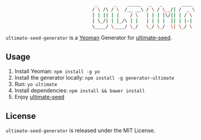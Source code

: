 ```sh
                                 _      _    _____   _   _       ____   _____   _____
                                / \ /\ / \  /__ __\ / \ / \__/| /  _ \ /__ __\ /  __/
                                | | || | |    / \   | | | |\/|| | / \ |  / \   |  \
                                | \_/| | |_/\ | |   | | | |  || | |-| |  | |   |  /_
                                \____/ \____/ \_/   \_/ \_/  \| \_/ \ |  \_/   \____\

```

`ultimate-seed-generator` is a [Yeoman](http://yeoman.io/) Generator for [ultimate-seed](https://github.com/pilwon/ultimate-seed).

## Usage

1. Install Yeoman: `npm install -g yo`
2. Install the generator locally: `npm install -g generator-ultimate`
3. Run: `yo ultimate`
4. Install dependencies: `npm install && bower install`
5. Enjoy [ultimate-seed](https://github.com/pilwon/ultimate-seed#how-to-use)

## License

  `ultimate-seed-generator` is released under the MIT License.

